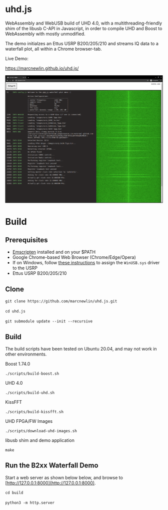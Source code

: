 # uhd.js

WebAssembly and WebUSB build of UHD 4.0, with a multithreading-friendly shim of the libusb C-API in Javascript, in order to compile UHD and Boost to WebAssembly with mostly unmodified.

The demo initialzes an Ettus USRP B200/205/210 and streams IQ data to a waterfall plot, all within a Chrome browser-tab.

Live Demo: 

https://marcnewlin.github.io/uhd.js/

![Screenshot](/screenshot.png?raw=true)

# Build

## Prerequisites

- [Emscripten](https://emscripten.org/docs/getting_started/downloads.html) installed and on your $PATH
- Google Chrome-based Web Browser (Chrome/Edge/Opera)
- If on Windows, follow [these instructions](https://docs.microsoft.com/en-us/windows-hardware/drivers/usbcon/winusb-installation#installing-winusb-by-specifying-the-system-provided-device-class) to assign the `WinUSB.sys` driver to the USRP
- Ettus USRP B200/205/210

## Clone

```
git clone https://github.com/marcnewlin/uhd.js.git

cd uhd.js

git submodule update --init --recursive
```

## Build

The build scripts have been tested on Ubuntu 20.04, and may not work in other environments.

Boost 1.74.0

```
./scripts/build-boost.sh
```

UHD 4.0

```
./scripts/build-uhd.sh
```

KissFFT

```
./scripts/build-kissfft.sh
```

UHD FPGA/FW Images

```
./scripts/download-uhd-images.sh
```

libusb shim and demo application

```
make
```



## Run the B2xx Waterfall Demo

Start a web server as shown below below, and browse to [http://127.0.0.1:8000](http://127.0.0.1:8000).

```
cd build

python3 -m http.server
```

